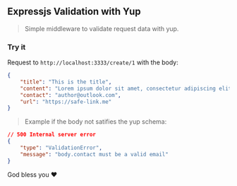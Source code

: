 ## Expressjs Validation with Yup

> Simple middleware to validate request data with yup.

### Try it

Request to `http://localhost:3333/create/1` with the body:

```json
{
	"title": "This is the title",
	"content": "Lorem ipsum dolor sit amet, consectetur adipiscing elit, sed do eiusmod tempor incididunt ut labore et dolore magna aliqua. Ut enim ad minim veniam, quis nostrud exercitation ullamco laboris nisi ut aliquip ex ea commodo consequat.",
	"contact": "author@outlook.com",
	"url": "https://safe-link.me"
}
```

> Example if the body not satifies the yup schema:

```json
// 500 Internal server error
{
	"type": "ValidationError",
	"message": "body.contact must be a valid email"
}
```

God bless you :heart:
